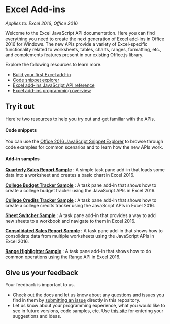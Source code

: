 # Excel Add-ins

_Applies to: Excel 2016, Office 2016_

Welcome to the Excel JavaScript API documentation. Here you can find everything you need to create the next generation of Excel add-ins in Office 2016 for Windows. The new APIs provide a variety of Excel-specific functionality related to worksheets, tables, charts, ranges, formatting, etc., and complements features present in our existing Office.js library.

Explore the following resources to learn more. 

* [Build your first Excel add-in](build-your-first-excel-add-in.md)
* [Code snippet explorer](https://github.com/OfficeDev/office-js-snippet-explorer)
* [Excel add-ins JavaScript API reference](excel-add-ins-javascript-reference.md)
* [Excel add-ins programming overview](excel-add-ins-programming-overview.md)


## Try it out

Here're two resources to help you try out and get familiar with the APIs.

#### Code snippets

You can use the [Office 2016 JavaScript Snippet Explorer](http://officesnippetexplorer.azurewebsites.net/#/snippets/excel) to browse through code examples for common scenarios and to learn how the new APIs work. 

#### Add-in samples

**[Quarterly Sales Report Sample](https://github.com/OfficeDev/Excel-Add-in-JS-QuarterlySalesReport)** : A simple task pane add-in that loads some data into a worksheet and creates a basic chart in Excel 2016. 

**[College Budget Tracker Sample](https://github.com/OfficeDev/Excel-Add-in-JS-CollegeBudgetTracker)** : A task pane add-in that shows how to create a college budget tracker using the JavaScript APIs in Excel 2016. 

**[College Credits Tracker Sample](https://github.com/OfficeDev/Excel-Add-in-JS-CollegeCreditsTracker)** : A task pane add-in that shows how to create a college credits tracker using the JavaScript APIs in Excel 2016. 

**[Sheet Switcher Sample](https://github.com/OfficeDev/Excel-Add-in-JS-SheetSwitcher)** : A task pane add-in that provides a way to add new sheets to a workbook and navigate to them in Excel 2016. 

**[Consolidated Sales Report Sample](https://github.com/OfficeDev/Excel-Add-in-JS-ConsolidatedSalesReport)** : A task pane add-in that shows how to consolidate data from multiple worksheets using the JavaScript APIs in Excel 2016. 

**[Range Highlighter Sample](https://github.com/OfficeDev/Excel-Add-in-JS-RangeHighlighter)** : A task pane add-in that shows how to do common operations using the Range API in Excel 2016.


## Give us your feedback

Your feedback is important to us. 

* Check out the docs and let us know about any questions and issues you find in them by [submitting an issue](https://github.com/OfficeDev/office-js-docs/issues) directly in this repository.
* Let us know about your programming experience, what you would like to see in future versions, code samples, etc. Use [this site](http://officespdev.uservoice.com/) for entering your suggestions and ideas.

